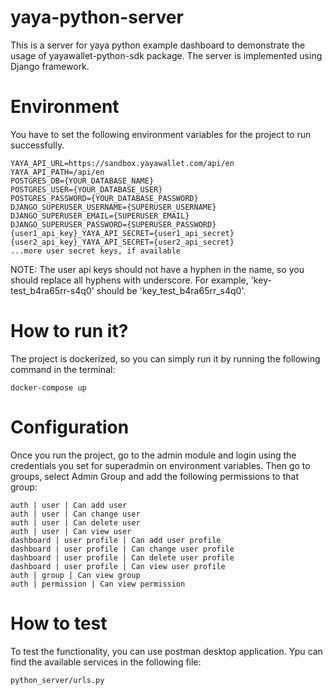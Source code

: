 # yaya-python-server
This is a server for yaya python example dashboard to demonstrate the usage of yayawallet-python-sdk package. The server is implemented using Django framework.

# Environment
You have to set the following environment variables for the project to run successfully.
```
YAYA_API_URL=https://sandbox.yayawallet.com/api/en
YAYA_API_PATH=/api/en
POSTGRES_DB={YOUR_DATABASE_NAME}
POSTGRES_USER={YOUR_DATABASE_USER}
POSTGRES_PASSWORD={YOUR_DATABASE_PASSWORD}
DJANGO_SUPERUSER_USERNAME={SUPERUSER_USERNAME}
DJANGO_SUPERUSER_EMAIL={SUPERUSER_EMAIL}
DJANGO_SUPERUSER_PASSWORD={SUPERUSER_PASSWORD}
{user1_api_key}_YAYA_API_SECRET={user1_api_secret}
{user2_api_key}_YAYA_API_SECRET={user2_api_secret}
...more user secret keys, if available
```
NOTE: The user api keys should not have a hyphen in the name, so you should replace all hyphens with underscore. For example, 'key-test_b4ra65rr-s4q0' should be 'key_test_b4ra65rr_s4q0'.

# How to run it?
The project is dockerized, so you can simply run it by running the following command in the terminal:
```
docker-compose up
```

# Configuration
Once you run the project, go to the admin module and login using the credentials you set for superadmin on environment variables. Then go to groups, select Admin Group and add the following permissions to that group:
```
auth | user | Can add user
auth | user | Can change user
auth | user | Can delete user
auth | user | Can view user
dashboard | user profile | Can add user profile
dashboard | user profile | Can change user profile
dashboard | user profile | Can delete user profile
dashboard | user profile | Can view user profile
auth | group | Can view group
auth | permission | Can view permission
```


# How to test
To test the functionality, you can use postman desktop application. Ypu can find the available services in the following file:
```
python_server/urls.py
```
